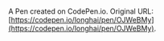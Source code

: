 # 

A Pen created on CodePen.io. Original URL: [https://codepen.io/longhai/pen/OJWeBMy](https://codepen.io/longhai/pen/OJWeBMy).

